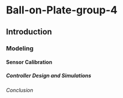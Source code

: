 # Ball-on-Plate-group-4
## Introduction
### Modeling
#### Sensor Calibration
##### Controller Design and Simulations
###### Conclusion
